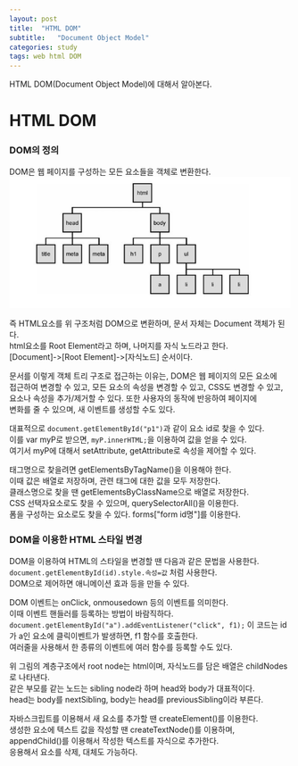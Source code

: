 ```yaml
---
layout: post
title:  "HTML DOM"
subtitle:   "Document Object Model"
categories: study
tags: web html DOM
---
```


HTML DOM(Document Object Model)에 대해서 알아본다.

# HTML DOM

### DOM의 정의

DOM은 웹 페이지를 구성하는 모든 요소들을 객체로 변환한다.
![DOM](/assets/img/dom.JPG)

즉 HTML요소를 위 구조처럼 DOM으로 변환하며, 문서 자체는 Document 객체가 된다.  
html요소를 Root Element라고 하며, 나머지를 자식 노드라고 한다.  
[Document]->[Root Element]->[자식노드] 순서이다.

문서를 이렇게 객체 트리 구조로 접근하는 이유는, DOM은 웹 페이지의 모든 요소에  
접근하여 변경할 수 있고, 모든 요소의 속성을 변경할 수 있고, CSS도 변경할 수 있고,  
요소나 속성을 추가/제거할 수 있다. 또한 사용자의 동작에 반응하여 페이지에  
변화를 줄 수 있으며, 새 이벤트를 생성할 수도 있다.  

대표적으로 `document.getElementById("p1")`과 같이 요소 id로 찾을 수 있다.  
이를 var myP로 받으면, `myP.innerHTML;`을 이용하여 값을 얻을 수 있다.  
여기서 myP에 대해서 setAttribute, getAttribute로 속성을 제어할 수 있다.  

태그명으로 찾을려면 getElementsByTagName()을 이용해야 한다.  
이때 값은 배열로 저장하며, 관련 태그에 대한 값을 모두 저장한다.  
클래스명으로 찾을 땐 getElementsByClassName으로 배열로 저장한다.  
CSS 선택자요소로도 찾을 수 있으며, querySelectorAll()을 이용한다.  
폼을 구성하는 요소로도 찾을 수 있다. forms["form id명"]를 이용한다.

### DOM을 이용한 HTML 스타일 변경

DOM을 이용하여 HTML의 스타일을 변경할 땐 다음과 같은 문법을 사용한다.  
`document.getElementById(id).style.속성=값` 처럼 사용한다.  
DOM으로 제어하면 애니메이션 효과 등을 만들 수 있다.  

DOM 이벤트는 onClick, onmousedown 등의 이벤트를 의미한다.  
이때 이벤트 핸들러를 등록하는 방법이 바람직하다.  
`document.getElementById("a").addEventListener("click", f1);`
이 코드는 id가 a인 요소에 클릭이벤트가 발생하면, f1 함수를 호출한다.  
여러줄을 사용해서 한 종류의 이벤트에 여러 함수를 등록할 수도 있다.  

위 그림의 계층구조에서 root node는 html이며, 자식노드를 담은 배열은 childNodes로 나타낸다.  
같은 부모를 같는 노드는 sibling node라 하며 head와 body가 대표적이다.  
head는 body를 nextSibling, body는 head를 previousSibling이라 부른다.  

자바스크립트를 이용해서 새 요소를 추가할 땐 createElement()를 이용한다.  
생성한 요소에 텍스트 값을 작성할 땐 createTextNode()를 이용하며,  
appendChild()를 이용해서 작성한 텍스트를 자식으로 추가한다.  
응용해서 요소를 삭제, 대체도 가능하다.
